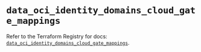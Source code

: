 # `data_oci_identity_domains_cloud_gate_mappings`

Refer to the Terraform Registry for docs: [`data_oci_identity_domains_cloud_gate_mappings`](https://registry.terraform.io/providers/oracle/oci/6.18.0/docs/data-sources/identity_domains_cloud_gate_mappings).
